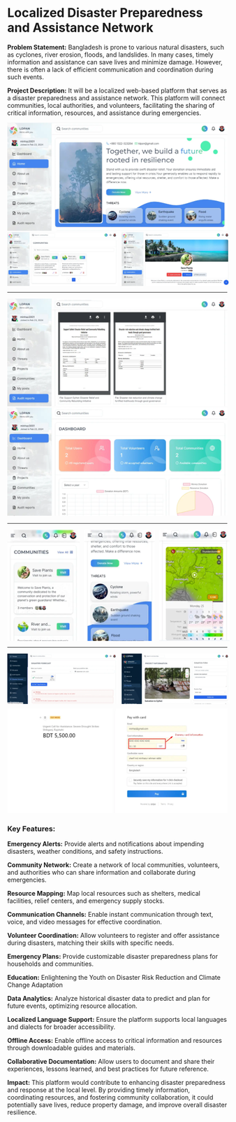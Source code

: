 # Localized Disaster Preparedness and Assistance Network

**Problem Statement:** Bangladesh is prone to various natural disasters, such as cyclones, river erosion, floods, and landslides. In many cases, timely information and assistance can save lives and minimize damage. However, there is often a lack of efficient communication and coordination during such events.

**Project Description:** It will be a localized web-based platform that serves as a disaster preparedness and assistance network. This platform will connect communities, local authorities, and volunteers, facilitating the sharing of critical information, resources, and assistance during emergencies.

<img src="./public/screenshots/home.webp" />
<div style="display: flex; gap: 10px;">
    <img style="width: 50%" src="./public/screenshots/communities.webp" />
    <img style="width: 49%" src="./public/screenshots/community.webp" />
</div>

---

<div>
    <img src="./public/screenshots/audit.webp" />
    <img src="./public/screenshots/dashboard.webp" />
</div>

---

<div style="display: flex; gap: 10px; margin-top: 12px">
    <img style="width: 33%" src="./public/screenshots/ss-communities-sm.webp" />
    <img style="width: 32%" src="./public/screenshots/ss-home-sm.webp" />
    <img style="width: 32%" src="./public/screenshots/ss-weather-sm.webp" />
</div>

---

<div style="display: flex; gap: 10px; margin-block: 10px">
    <img style="width: 50%" src="./public/screenshots/predictions.webp" />
    <img style="width: 49%" src="./public/screenshots/donation.webp" />
</div>
<img src="./public/screenshots/checkout.webp" />

### **Key Features:**

**Emergency Alerts:** Provide alerts and notifications about impending disasters, weather conditions, and safety instructions.

**Community Network:** Create a network of local communities, volunteers, and authorities who can share information and collaborate during emergencies.

**Resource Mapping:** Map local resources such as shelters, medical facilities, relief centers, and emergency supply stocks.

**Communication Channels:** Enable instant communication through text, voice, and video messages for effective coordination.

**Volunteer Coordination:** Allow volunteers to register and offer assistance during disasters, matching their skills with specific needs.

**Emergency Plans:** Provide customizable disaster preparedness plans for households and communities.

**Education:** Enlightening the Youth on Disaster Risk Reduction and Climate Change Adaptation

**Data Analytics:** Analyze historical disaster data to predict and plan for future events, optimizing resource allocation.

**Localized Language Support:** Ensure the platform supports local languages and dialects for broader accessibility.

**Offline Access:** Enable offline access to critical information and resources through downloadable guides and materials.

**Collaborative Documentation:** Allow users to document and share their experiences, lessons learned, and best practices for future reference.

**Impact:** This platform would contribute to enhancing disaster preparedness and response at the local level. By providing timely information, coordinating resources, and fostering community collaboration, it could potentially save lives, reduce property damage, and improve overall disaster resilience.
